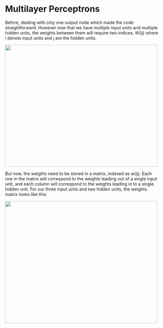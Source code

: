 # Multilayer Perceptrons

Before, dealing with only one output node which made the code straightforward. However now that we have multiple input units and multiple hidden units, the weights between them will require two indices. W(ij) where i denots input units and j are the hidden units.

<img src="https://d17h27t6h515a5.cloudfront.net/topher/2017/February/589978f4_network-with-labeled-weights/network-with-labeled-weights.png" width="500" height="400" />

But now, the weights need to be stored in a matrix, indexed as w(ij). Each row in the matrix will correspond to the weights leading out of a single input unit, and each column will correspond to the weights leading in to a single hidden unit. For our three input units and two hidden units, the weights matrix looks like this:

<img src="https://d17h27t6h515a5.cloudfront.net/topher/2017/February/58a49908_multilayer-diagram-weights/multilayer-diagram-weights.png" width="500" height="400" />

